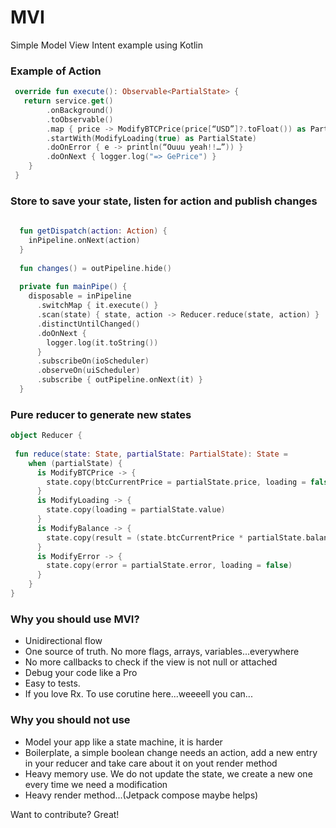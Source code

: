 # MVI
Simple Model View Intent example using Kotlin



### Example of Action

```kotlin
 override fun execute(): Observable<PartialState> {
   return service.get()
        .onBackground()
        .toObservable()
        .map { price -> ModifyBTCPrice(price[“USD”]?.toFloat()) as PartialState }
        .startWith(ModifyLoading(true) as PartialState)
        .doOnError { e -> println(“Ouuu yeah!!…”)) }
        .doOnNext { logger.log("=> GePrice") }
    }
 }
```

### Store to save your state, listen for action and publish changes

```kotlin
  
  fun getDispatch(action: Action) {
    inPipeline.onNext(action)
  }
  
  fun changes() = outPipeline.hide()
  
  private fun mainPipe() {
    disposable = inPipeline
      .switchMap { it.execute() }
      .scan(state) { state, action -> Reducer.reduce(state, action) }
      .distinctUntilChanged()
      .doOnNext {
        logger.log(it.toString())
      }
      .subscribeOn(ioScheduler)
      .observeOn(uiScheduler)
      .subscribe { outPipeline.onNext(it) }
  }
```

### Pure reducer to generate new states 

```kotlin
object Reducer {
 
 fun reduce(state: State, partialState: PartialState): State =
    when (partialState) {
      is ModifyBTCPrice -> {
        state.copy(btcCurrentPrice = partialState.price, loading = false)
      }
      is ModifyLoading -> {
        state.copy(loading = partialState.value)
      }
      is ModifyBalance -> {
        state.copy(result = (state.btcCurrentPrice * partialState.balance))
      }
      is ModifyError -> {
        state.copy(error = partialState.error, loading = false)
      }
    }
}
```

### Why you should use MVI?
* Unidirectional flow
* One source of truth. No more flags, arrays, variables...everywhere 
* No more callbacks to check if the view is not null or attached
* Debug your code like a Pro
* Easy to tests. 
* If you love Rx. To use corutine here...weeeell you can...
 
### Why you should not use
* Model your app like a state machine, it is harder
* Boilerplate, a simple boolean change needs an action, add a new entry in your reducer and take care about it on yout render method
* Heavy memory use. We do not update the state, we create a new one every time we need a modification
* Heavy render method...(Jetpack compose maybe helps)

Want to contribute? Great!
